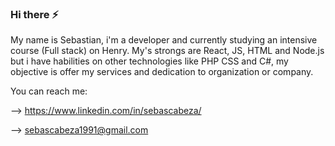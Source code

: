### Hi there ⚡

My name is Sebastian, i'm a developer and currently studying an intensive course (Full stack) on Henry. My's strongs are React, JS, HTML and Node.js but i have habilities on other technologies like  PHP CSS and C#, my objective is offer my services and dedication to organization or company.

You can reach me:

--> https://www.linkedin.com/in/sebascabeza/

--> sebascabeza1991@gmail.com


<!--
**ReChanfle/ReChanfle** is a ✨ _special_ ✨ repository because its `README.md` (this file) appears on your GitHub profile.

Here are some ideas to get you started:

- 🔭 I’m currently working on ...
- 🌱 I’m currently learning ...
- 👯 I’m looking to collaborate on ...
- 🤔 I’m looking for help with ...
- 💬 Ask me about ...
- 📫 How to reach me: ...
- 😄 Pronouns: ...
- ⚡ Fun fact: ...
-->
